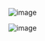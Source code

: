 ![image](https://github.com/user-attachments/assets/0bfcb729-f995-4276-8d51-0026a40ff50c)

![image](https://github.com/user-attachments/assets/cf058aac-1ba7-404f-b5ad-fc9aaee1ed75)
